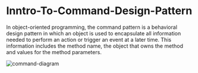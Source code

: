 # Inntro-To-Command-Design-Pattern

In object-oriented programming, the command pattern is a behavioral design pattern in which an object is used to encapsulate all information needed to perform an action or trigger an event at a later time.
This information includes the method name, the object that owns the method and values for the method parameters.

![command-diagram](https://user-images.githubusercontent.com/75223567/174841793-d57ee30e-7c07-4227-a462-a843da701cb5.png)
